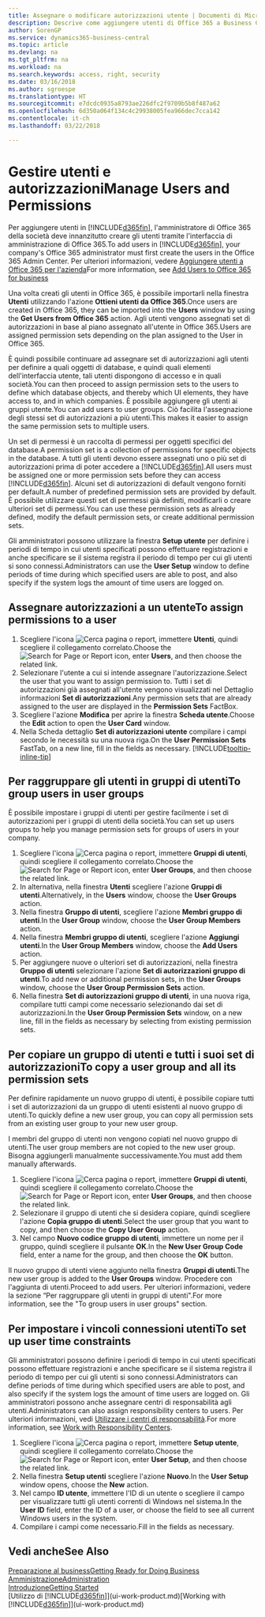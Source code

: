 ```yaml
---
title: Assegnare o modificare autorizzazioni utente | Documenti di Microsoft
description: Descrive come aggiungere utenti di Office 365 a Business Central e quindi assegnare le autorizzazioni, i diritti di accesso e le impostazioni di protezione.
author: SorenGP
ms.service: dynamics365-business-central
ms.topic: article
ms.devlang: na
ms.tgt_pltfrm: na
ms.workload: na
ms.search.keywords: access, right, security
ms.date: 03/16/2018
ms.author: sgroespe
ms.translationtype: HT
ms.sourcegitcommit: e7dcdc0935a8793ae226dfc2f9709b5b8f487a62
ms.openlocfilehash: 6d350a064f134c4c29938005fea966dec7cca142
ms.contentlocale: it-ch
ms.lasthandoff: 03/22/2018

---
```

# <a name="manage-users-and-permissions"></a><span data-ttu-id="d4e60-103">Gestire utenti e autorizzazioni</span><span class="sxs-lookup"><span data-stu-id="d4e60-103">Manage Users and Permissions</span></span>
<span data-ttu-id="d4e60-104">Per aggiungere utenti in [!INCLUDE[d365fin](includes/d365fin_md.md)], l'amministratore di Office 365 della società deve innanzitutto creare gli utenti tramite l'interfaccia di amministrazione di Office 365.</span><span class="sxs-lookup"><span data-stu-id="d4e60-104">To add users in [!INCLUDE[d365fin](includes/d365fin_md.md)], your company's Office 365 administrator must first create the users in the Office 365 Admin Center.</span></span> <span data-ttu-id="d4e60-105">Per ulteriori informazioni, vedere [Aggiungere utenti a Office 365 per l'azienda](https://support.office.com/en-us/article/Add-users-to-Office-365-for-business-435ccec3-09dd-4587-9ebd-2f3cad6bc2bc)</span><span class="sxs-lookup"><span data-stu-id="d4e60-105">For more information, see [Add Users to Office 365 for business](https://support.office.com/en-us/article/Add-users-to-Office-365-for-business-435ccec3-09dd-4587-9ebd-2f3cad6bc2bc)</span></span>

<span data-ttu-id="d4e60-106">Una volta creati gli utenti in Office 365, è possibile importarli nella finestra **Utenti** utilizzando l'azione **Ottieni utenti da Office 365**.</span><span class="sxs-lookup"><span data-stu-id="d4e60-106">Once users are created in Office 365, they can be imported into the **Users** window by using the **Get Users from Office 365** action.</span></span> <span data-ttu-id="d4e60-107">Agli utenti vengono assegnati set di autorizzazioni in base al piano assegnato all'utente in Office 365.</span><span class="sxs-lookup"><span data-stu-id="d4e60-107">Users are assigned permission sets depending on the plan assigned to the User in Office 365.</span></span>

<span data-ttu-id="d4e60-108">È quindi possibile continuare ad assegnare set di autorizzazioni agli utenti per definire a quali oggetti di database, e quindi quali elementi dell'interfaccia utente, tali utenti dispongono di accesso e in quali società.</span><span class="sxs-lookup"><span data-stu-id="d4e60-108">You can then proceed to assign permission sets to the users to define which database objects, and thereby which UI elements, they have access to, and in which companies.</span></span> <span data-ttu-id="d4e60-109">È possibile aggiungere gli utenti ai gruppi utente.</span><span class="sxs-lookup"><span data-stu-id="d4e60-109">You can add users to user groups.</span></span> <span data-ttu-id="d4e60-110">Ciò facilita l'assegnazione degli stessi set di autorizzazioni a più utenti.</span><span class="sxs-lookup"><span data-stu-id="d4e60-110">This makes it easier to assign the same permission sets to multiple users.</span></span>

<span data-ttu-id="d4e60-111">Un set di permessi è un raccolta di permessi per oggetti specifici del database.</span><span class="sxs-lookup"><span data-stu-id="d4e60-111">A permission set is a collection of permissions for specific objects in the database.</span></span> <span data-ttu-id="d4e60-112">A tutti gli utenti devono essere assegnati uno o più set di autorizzazioni prima di poter accedere a [!INCLUDE[d365fin](includes/d365fin_md.md)].</span><span class="sxs-lookup"><span data-stu-id="d4e60-112">All users must be assigned one or more permission sets before they can access [!INCLUDE[d365fin](includes/d365fin_md.md)].</span></span> <span data-ttu-id="d4e60-113">Alcuni set di autorizzazioni di default vengono forniti per default.</span><span class="sxs-lookup"><span data-stu-id="d4e60-113">A number of predefined permission sets are provided by default.</span></span> <span data-ttu-id="d4e60-114">È possibile utilizzare questi set di permessi già definiti, modificarli o creare ulteriori set di permessi.</span><span class="sxs-lookup"><span data-stu-id="d4e60-114">You can use these permission sets as already defined, modify the default permission sets, or create additional permission sets.</span></span>

<span data-ttu-id="d4e60-115">Gli amministratori possono utilizzare la finestra **Setup utente** per definire i periodi di tempo in cui utenti specificati possono effettuare registrazioni e anche specificare se il sistema registra il periodo di tempo per cui gli utenti si sono connessi.</span><span class="sxs-lookup"><span data-stu-id="d4e60-115">Administrators can use the **User Setup** window to define periods of time during which specified users are able to post, and also specify if the system logs the amount of time users are logged on.</span></span>

## <a name="to-assign-permissions-to-a-user"></a><span data-ttu-id="d4e60-116">Assegnare autorizzazioni a un utente</span><span class="sxs-lookup"><span data-stu-id="d4e60-116">To assign permissions to a user</span></span>
1. <span data-ttu-id="d4e60-117">Scegliere l'icona ![Cerca pagina o report](media/ui-search/search_small.png "Cerca pagina o report"), immettere **Utenti**, quindi scegliere il collegamento correlato.</span><span class="sxs-lookup"><span data-stu-id="d4e60-117">Choose the ![Search for Page or Report](media/ui-search/search_small.png "Search for Page or Report icon") icon, enter **Users**, and then choose the related link.</span></span>
2. <span data-ttu-id="d4e60-118">Selezionare l'utente a cui si intende assegnare l'autorizzazione.</span><span class="sxs-lookup"><span data-stu-id="d4e60-118">Select the user that you want to assign permission to.</span></span>
<span data-ttu-id="d4e60-119">Tutti i set di autorizzazioni già assegnati all'utente vengono visualizzati nel Dettaglio informazioni **Set di autorizzazioni**.</span><span class="sxs-lookup"><span data-stu-id="d4e60-119">Any permission sets that are already assigned to the user are displayed in the **Permission Sets** FactBox.</span></span>
3. <span data-ttu-id="d4e60-120">Scegliere l'azione **Modifica** per aprire la finestra **Scheda utente**.</span><span class="sxs-lookup"><span data-stu-id="d4e60-120">Choose the **Edit** action to open the **User Card** window.</span></span>
4. <span data-ttu-id="d4e60-121">Nella Scheda dettaglio **Set di autorizzazioni utente** compilare i campi secondo le necessità su una nuova riga.</span><span class="sxs-lookup"><span data-stu-id="d4e60-121">On the **User Permission Sets** FastTab, on a new line, fill in the fields as necessary.</span></span> [!INCLUDE[tooltip-inline-tip](includes/tooltip-inline-tip_md.md)]

## <a name="to-group-users-in-user-groups"></a><span data-ttu-id="d4e60-122">Per raggruppare gli utenti in gruppi di utenti</span><span class="sxs-lookup"><span data-stu-id="d4e60-122">To group users in user groups</span></span>
<span data-ttu-id="d4e60-123">È possibile impostare i gruppi di utenti per gestire facilmente i set di autorizzazioni per i gruppi di utenti della società.</span><span class="sxs-lookup"><span data-stu-id="d4e60-123">You can set up users groups to help you manage permission sets for groups of users in your company.</span></span>

1. <span data-ttu-id="d4e60-124">Scegliere l'icona ![Cerca pagina o report](media/ui-search/search_small.png "Cerca pagina o report"), immettere **Gruppi di utenti**, quindi scegliere il collegamento correlato.</span><span class="sxs-lookup"><span data-stu-id="d4e60-124">Choose the ![Search for Page or Report](media/ui-search/search_small.png "Search for Page or Report icon") icon, enter **User Groups**, and then choose the related link.</span></span>
2. <span data-ttu-id="d4e60-125">In alternativa, nella finestra **Utenti** scegliere l'azione **Gruppi di utenti**.</span><span class="sxs-lookup"><span data-stu-id="d4e60-125">Alternatively, in the **Users** window, choose the **User Groups** action.</span></span>
3. <span data-ttu-id="d4e60-126">Nella finestra **Gruppo di utenti**, scegliere l'azione **Membri gruppo di utenti**.</span><span class="sxs-lookup"><span data-stu-id="d4e60-126">In the **User Group** window, choose the **User Group Members** action.</span></span>
6. <span data-ttu-id="d4e60-127">Nella finestra **Membri gruppo di utenti**, scegliere l'azione **Aggiungi utenti**.</span><span class="sxs-lookup"><span data-stu-id="d4e60-127">In the **User Group Members** window, choose the **Add Users** action.</span></span>
7. <span data-ttu-id="d4e60-128">Per aggiungere nuove o ulteriori set di autorizzazioni, nella finestra **Gruppo di utenti** selezionare l'azione **Set di autorizzazioni gruppo di utenti**.</span><span class="sxs-lookup"><span data-stu-id="d4e60-128">To add new or additional permission sets, in the **User Groups** window, choose the **User Group Permission Sets** action.</span></span>
8. <span data-ttu-id="d4e60-129">Nella finestra **Set di autorizzazioni gruppo di utenti**, in una nuova riga, compilare tutti campi come necessario selezionando dai set di autorizzazioni.</span><span class="sxs-lookup"><span data-stu-id="d4e60-129">In the **User Group Permission Sets** window, on a new line, fill in the fields as necessary by selecting from existing permission sets.</span></span>

## <a name="to-copy-a-user-group-and-all-its-permission-sets"></a><span data-ttu-id="d4e60-130">Per copiare un gruppo di utenti e tutti i suoi set di autorizzazioni</span><span class="sxs-lookup"><span data-stu-id="d4e60-130">To copy a user group and all its permission sets</span></span>
<span data-ttu-id="d4e60-131">Per definire rapidamente un nuovo gruppo di utenti, è possibile copiare tutti i set di autorizzazioni da un gruppo di utenti esistenti al nuovo gruppo di utenti.</span><span class="sxs-lookup"><span data-stu-id="d4e60-131">To quickly define a new user group, you can copy all permission sets from an existing user group to your new user group.</span></span>

<span data-ttu-id="d4e60-132">I membri del gruppo di utenti non vengono copiati nel nuovo gruppo di utenti.</span><span class="sxs-lookup"><span data-stu-id="d4e60-132">The user group members are not copied to the new user group.</span></span> <span data-ttu-id="d4e60-133">Bisogna aggiungerli manualmente successivamente.</span><span class="sxs-lookup"><span data-stu-id="d4e60-133">You must add them manually afterwards.</span></span>

1. <span data-ttu-id="d4e60-134">Scegliere l'icona ![Cerca pagina o report](media/ui-search/search_small.png "Cerca pagina o report"), immettere **Gruppi di utenti**, quindi scegliere il collegamento correlato.</span><span class="sxs-lookup"><span data-stu-id="d4e60-134">Choose the ![Search for Page or Report](media/ui-search/search_small.png "Search for Page or Report icon") icon, enter **User Groups**, and then choose the related link.</span></span>
2. <span data-ttu-id="d4e60-135">Selezionare il gruppo di utenti che si desidera copiare, quindi scegliere l'azione **Copia gruppo di utenti**.</span><span class="sxs-lookup"><span data-stu-id="d4e60-135">Select the user group that you want to copy, and then choose the **Copy User Group** action.</span></span>
3. <span data-ttu-id="d4e60-136">Nel campo **Nuovo codice gruppo di utenti**, immettere un nome per il gruppo, quindi scegliere il pulsante **OK**.</span><span class="sxs-lookup"><span data-stu-id="d4e60-136">In the **New User Group Code** field, enter a name for the group, and then choose the **OK** button.</span></span>

<span data-ttu-id="d4e60-137">Il nuovo gruppo di utenti viene aggiunto nella finestra **Gruppi di utenti**.</span><span class="sxs-lookup"><span data-stu-id="d4e60-137">The new user group is added to the **User Groups** window.</span></span> <span data-ttu-id="d4e60-138">Procedere con l'aggiunta di utenti.</span><span class="sxs-lookup"><span data-stu-id="d4e60-138">Proceed to add users.</span></span> <span data-ttu-id="d4e60-139">Per ulteriori informazioni, vedere la sezione “Per raggruppare gli utenti in gruppi di utenti".</span><span class="sxs-lookup"><span data-stu-id="d4e60-139">For more information, see the "To group users in user groups" section.</span></span>

## <a name="to-set-up-user-time-constraints"></a><span data-ttu-id="d4e60-140">Per impostare i vincoli connessioni utenti</span><span class="sxs-lookup"><span data-stu-id="d4e60-140">To set up user time constraints</span></span>
<span data-ttu-id="d4e60-141">Gli amministratori possono definire i periodi di tempo in cui utenti specificati possono effettuare registrazioni e anche specificare se il sistema registra il periodo di tempo per cui gli utenti si sono connessi.</span><span class="sxs-lookup"><span data-stu-id="d4e60-141">Administrators can define periods of time during which specified users are able to post, and also specify if the system logs the amount of time users are logged on.</span></span> <span data-ttu-id="d4e60-142">Gli amministratori possono anche assegnare centri di responsabilità agli utenti.</span><span class="sxs-lookup"><span data-stu-id="d4e60-142">Administrators can also assign responsibility centers to users.</span></span> <span data-ttu-id="d4e60-143">Per ulteriori informazioni, vedi [Utilizzare i centri di responsabilità](inventory-responsibility-centers.md).</span><span class="sxs-lookup"><span data-stu-id="d4e60-143">For more information, see [Work with Responsibility Centers](inventory-responsibility-centers.md).</span></span>

1. <span data-ttu-id="d4e60-144">Scegliere l'icona ![Cerca pagina o report](media/ui-search/search_small.png "Cerca pagina o report"), immettere **Setup utente**, quindi scegliere il collegamento correlato.</span><span class="sxs-lookup"><span data-stu-id="d4e60-144">Choose the ![Search for Page or Report](media/ui-search/search_small.png "Search for Page or Report icon") icon, enter **User Setup**, and then choose the related link.</span></span>
2. <span data-ttu-id="d4e60-145">Nella finestra **Setup utenti** scegliere l'azione **Nuovo**.</span><span class="sxs-lookup"><span data-stu-id="d4e60-145">In the **User Setup** window opens, choose the **New** action.</span></span>
3. <span data-ttu-id="d4e60-146">Nel campo **ID utente**, immettere l'ID di un utente o scegliere il campo per visualizzare tutti gli utenti correnti di Windows nel sistema.</span><span class="sxs-lookup"><span data-stu-id="d4e60-146">In the **User ID** field, enter the ID of a user, or choose the field to see all current Windows users in the system.</span></span>
4. <span data-ttu-id="d4e60-147">Compilare i campi come necessario.</span><span class="sxs-lookup"><span data-stu-id="d4e60-147">Fill in the fields as necessary.</span></span>

## <a name="see-also"></a><span data-ttu-id="d4e60-148">Vedi anche</span><span class="sxs-lookup"><span data-stu-id="d4e60-148">See Also</span></span>
[<span data-ttu-id="d4e60-149">Preparazione al business</span><span class="sxs-lookup"><span data-stu-id="d4e60-149">Getting Ready for Doing Business</span></span>](ui-get-ready-business.md)  
[<span data-ttu-id="d4e60-150">Amministrazione</span><span class="sxs-lookup"><span data-stu-id="d4e60-150">Administration</span></span>](admin-setup-and-administration.md)  
[<span data-ttu-id="d4e60-151">Introduzione</span><span class="sxs-lookup"><span data-stu-id="d4e60-151">Getting Started</span></span>](product-get-started.md)  
<span data-ttu-id="d4e60-152">[Utilizzo di [!INCLUDE[d365fin](includes/d365fin_md.md)]](ui-work-product.md)</span><span class="sxs-lookup"><span data-stu-id="d4e60-152">[Working with [!INCLUDE[d365fin](includes/d365fin_md.md)]](ui-work-product.md)</span></span>  

